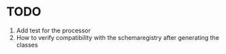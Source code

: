 # TODO

1. Add test for the processor
2. How to verify compatibility with the schemaregistry after generating the classes
